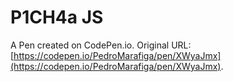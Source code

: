 # P1CH4a JS

A Pen created on CodePen.io. Original URL: [https://codepen.io/PedroMarafiga/pen/XWyaJmx](https://codepen.io/PedroMarafiga/pen/XWyaJmx).

